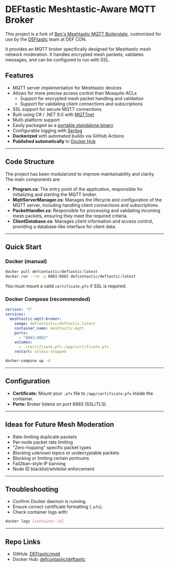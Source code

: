 # DEFtastic Meshtastic-Aware MQTT Broker

This project is a fork of [Ben's Meshtastic MQTT Boilerplate](https://github.com/meshtastic/mqtt), customized for use by the [DEFtastic](https://github.com/DEFtastic) team at DEF CON.

It provides an MQTT broker specifically designed for Meshtastic mesh network moderation. It handles encrypted mesh packets, validates messages, and can be configured to run with SSL.

## Features

- MQTT server implementation for Meshtastic devices
- Allows for more precise access control than Mosquito ACLs
  - Support for encrypted mesh packet handling and validation
  - Support for validating client connections and subscriptions
- SSL support for secure MQTT connections
- Built using C# / .NET 9.0 with [MQTTnet](https://github.com/dotnet/MQTTnet)
- Multi-platform support
- Easily packaged as a [portable standalone binary](https://learn.microsoft.com/en-us/dotnet/core/deploying/single-file/overview?tabs=cli)
- Configurable logging with [Serilog](https://serilog.net/)
- **Dockerized** with automated builds via GitHub Actions
- **Published automatically** to [Docker Hub](https://hub.docker.com/r/defcontastic/deftastic)

---

## Code Structure

The project has been modularized to improve maintainability and clarity. The main components are:

- **Program.cs**: The entry point of the application, responsible for initializing and starting the MQTT broker.
- **MqttServerManager.cs**: Manages the lifecycle and configuration of the MQTT server, including handling client connections and subscriptions.
- **PacketHandler.cs**: Responsible for processing and validating incoming mesh packets, ensuring they meet the required criteria.
- **ClientDatabase.cs**: Manages client information and access control, providing a database-like interface for client data.

---

## Quick Start

### Docker (manual)

```bash
docker pull defcontastic/deftastic:latest
docker run --rm -p 8883:8883 defcontastic/deftastic:latest
```

You must mount a valid `certificate.pfx` if SSL is required.

### Docker Compose (recommended)

```yaml
version: "3"
services:
  meshtastic-mqtt-broker:
    image: defcontastic/deftastic:latest
    container_name: meshtastic-mqtt
    ports:
      - "8883:8883"
    volumes:
      - ./certificate.pfx:/app/certificate.pfx
    restart: unless-stopped
```

```bash
docker-compose up -d
```

---

## Configuration

- **Certificate:** Mount your `.pfx` file to `/app/certificate.pfx` inside the container.
- **Ports:** Broker listens on port 8883 (SSL/TLS).

---

## Ideas for Future Mesh Moderation

- Rate-limiting duplicate packets
- Per-node packet rate limiting
- "Zero-hopping" specific packet types
- Blocking unknown topics or undecryptable packets
- Blocking or limiting certain portnums
- Fail2ban-style IP banning
- Node ID blacklist/whitelist enforcement

---

## Troubleshooting

- Confirm Docker daemon is running.
- Ensure correct certificate formatting (`.pfx`).
- Check container logs with:

```bash
docker logs [container-id]
```

---

## Repo Links

- GitHub: [DEFtastic/mqtt](https://github.com/DEFtastic/mqtt)
- Docker Hub: [defcontastic/deftastic](https://hub.docker.com/r/defcontastic/deftastic)
